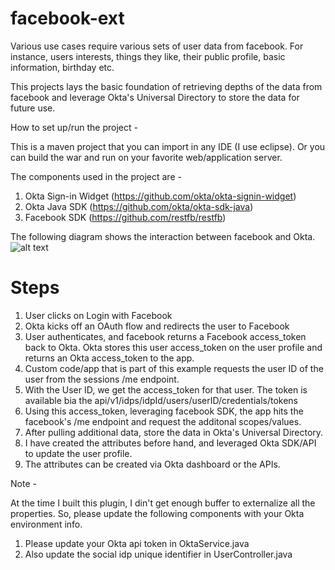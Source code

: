 # facebook-ext

Various use cases require various sets of user data from facebook. For instance, users interests, things they like, their public profile, basic information, birthday etc.

This projects lays the basic foundation of retrieving depths of the data from facebook and leverage Okta's Universal Directory to store the data for future use.

How to set up/run the project -

This is a maven project that you can import in any IDE (I use eclipse). Or you can build the war and run on your favorite web/application server.

The components used in the project are - 

1. Okta Sign-in Widget (https://github.com/okta/okta-signin-widget)
2. Okta Java SDK (https://github.com/okta/okta-sdk-java)
3. Facebook SDK (https://github.com/restfb/restfb)


The following diagram shows the interaction between facebook and Okta. 
![alt text](https://imgur.com/9Dj1r4w)

# Steps

1. User clicks on Login with Facebook 
2. Okta kicks off an OAuth flow and redirects the user to Facebook
3. User authenticates, and facebook returns a Facebook access_token back to Okta. 
Okta stores this user access_token on the user profile and returns an Okta access_token to the app. 
4. Custom code/app that is part of this example requests the user ID of the user from the sessions /me endpoint. 
5. With the User ID, we get the access_token for that user. The token is available bia the api/v1/idps/idpId/users/userID/credentials/tokens
6. Using this access_token, leveraging facebook SDK, the app hits the facebook's /me endpoint and request the additonal scopes/values. 
7. After pulling additional data, store the data in Okta's Universal Directory. 
8. I have created the attributes before hand, and leveraged Okta SDK/API to update the user profile.
9. The attributes can be created via Okta dashboard or the APIs.

Note -

At the time I built this plugin, I din't get enough buffer to externalize all the properties. So, please update the following components with your Okta environment info.

1. Please update your Okta api token in OktaService.java
2. Also update the social idp unique identifier in UserController.java
